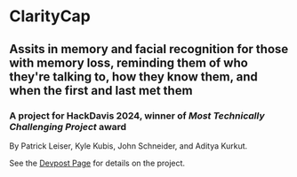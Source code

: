 # ClarityCap
## Assits in memory and facial recognition for those with memory loss, reminding them of who they're talking to, how they know them, and when the first and last met them
### A project for HackDavis 2024, winner of *Most Technically Challenging Project* award
By Patrick Leiser, Kyle Kubis, John Schneider, and Aditya Kurkut.


See the [Devpost Page](https://devpost.com/software/my-memory-3507uo) for details on the project. 
